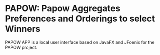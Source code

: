 # PAPOW: Papow Aggregates Preferences and Orderings to select Winners

PAPOW APP is a local user interface based on JavaFX and JFoenix for the PAPOW project.